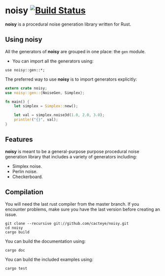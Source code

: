 # noisy [![Build Status](https://travis-ci.org/cacteye/noisy.svg?branch=master)](https://travis-ci.org/cacteye/noisy)

**noisy** is a procedural noise generation library written for Rust.

## Using **noisy**
All the generators of **noisy** are grouped in one place: the `gen` module.

* You can import all the generators using:

```ignore
use noisy::gen::*;
```

The preferred way to use **noisy** is to import generators explicitly:

```rust
extern crate noisy;
use noisy::gen::{NoiseGen, Simplex};

fn main() {
    let simplex = Simplex::new();

    let val = simplex.noise3d(1.0, 2.0, 3.0);
    println!("{}", val);
}
```

## Features
**noisy** is meant to be a general-purpose purpose procedural noise generation library that
includes a variety of generators including:

* Simplex noise.
* Perlin noise.
* Checkerboard.

## Compilation
You will need the last rust compiler from the master branch.
If you encounter problems, make sure you have the last version before creating an issue.

```ignore
git clone --recursive git://github.com/cacteye/noisy.git
cd noisy
cargo build
```

You can build the documentation using:

```ignore
cargo doc
```

You can build the included examples using:

```ignore
cargo test
```
